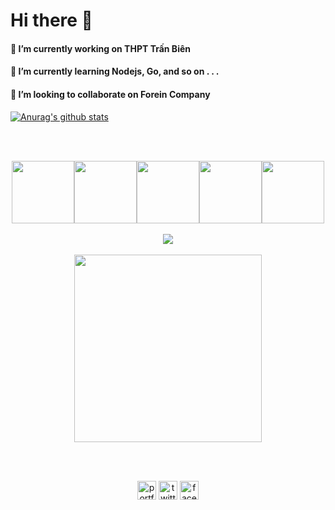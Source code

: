 # Hi there 👋
#### 🔭 I’m currently working on THPT Trấn Biên
#### 🌱 I’m currently learning Nodejs, Go, and so on . . .
#### 👯 I’m looking to collaborate on Forein Company
[![Anurag's github stats](https://github-readme-stats.vercel.app/api?username=khoakomlem&show_icons=true&theme=nightowl)](https://github.com/khoakomlem)

<br>
<br>
<p align="center">
  <img src="https://media3.giphy.com/media/ln7z2eWriiQAllfVcn/200w.webp" width="100"><img src="https://i.giphy.com/media/eNAsjO55tPbgaor7ma/200w.webp" width="100"><img src="https://i.giphy.com/media/VgGthkhUvGgOit7Y9i/200.webp" width="100"><img src="https://i.giphy.com/media/KzJkzjggfGN5Py6nkT/200.webp" width="100"><img src="https://i.giphy.com/media/IdyAQJVN2kVPNUrojM/200.webp" width="100"><br><br>
  <img src="https://camo.githubusercontent.com/936a08778c7e4885053d148c07bbd2339dfbdd80/68747470733a2f2f6665726f73732e6e65742f782f6e6f6465322e676966" /><br><br>
  <img src="https://little.kylerconway.com/images/golang-what.gif" width="300">
</p>
<br>
<br>
<p align="center">
  <a href="https://khoakomlem.netlify.app/" target="_blank"><img align="center" src="https://cdn.jsdelivr.net/npm/simple-icons@3.0.1/icons/internetexplorer.svg" alt="portfolio" height="30" width="30" /></a>
<a href="https://twitter.com/khoakomlem" target="_blank"><img align="center" src="https://cdn.jsdelivr.net/npm/simple-icons@3.0.1/icons/twitter.svg" alt="twitter" height="30" width="30" /></a>
  <a href="https://facebook.com/khoakomlem" target="_blank"><img align="center" src="https://cdn.jsdelivr.net/npm/simple-icons@3.0.1/icons/facebook.svg" alt="facebook" height="30" width="30" /></a>
</p>
<br>
<br>
<br>
